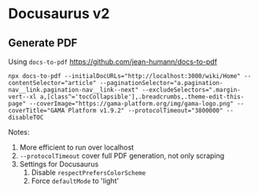 # Docusaurus v2

## Generate PDF

Using `docs-to-pdf` https://github.com/jean-humann/docs-to-pdf

```
npx docs-to-pdf --initialDocURLs="http://localhost:3000/wiki/Home" --contentSelector="article" --paginationSelector="a.pagination-nav__link.pagination-nav__link--next" --excludeSelectors=".margin-vert--xl a,[class^='tocCollapsible'],.breadcrumbs,.theme-edit-this-page" --coverImage="https://gama-platform.org/img/gama-logo.png" --coverTitle="GAMA Platform v1.9.2" --protocolTimeout="3800000" --disableTOC
```

Notes:
1. More efficient to run over localhost
1. `--protocolTimeout` cover full PDF generation, not only scraping
1. Settings for Docusaurus
    1. Disable `respectPrefersColorScheme`
    1. Force `defaultMode` to 'light'
